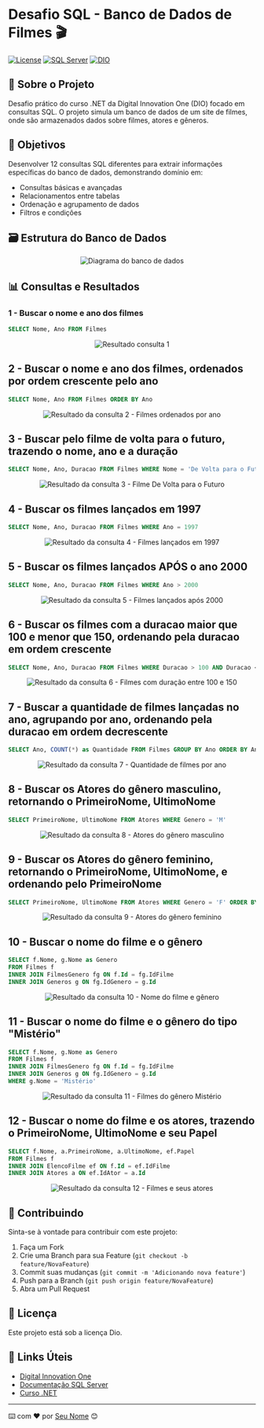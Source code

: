 # Desafio SQL - Banco de Dados de Filmes 🎬

[![License](https://img.shields.io/badge/license-MIT-green.svg)](LICENSE)
[![SQL Server](https://img.shields.io/badge/SQL%20Server-2019-red.svg)](https://www.microsoft.com/sql-server)
[![DIO](https://img.shields.io/badge/DIO-Curso%20.NET-blue.svg)](https://www.dio.me)

## 📑 Sobre o Projeto

Desafio prático do curso .NET da Digital Innovation One (DIO) focado em consultas SQL. O projeto simula um banco de dados de um site de filmes, onde são armazenados dados sobre filmes, atores e gêneros.

## 🎯 Objetivos

Desenvolver 12 consultas SQL diferentes para extrair informações específicas do banco de dados, demonstrando domínio em:
- Consultas básicas e avançadas
- Relacionamentos entre tabelas
- Ordenação e agrupamento de dados
- Filtros e condições

## 🗃️ Estrutura do Banco de Dados

<div align="center">
    <img src="./Imagens/diagrama.png" alt="Diagrama do banco de dados" style="max-width: 800px"/>
</div>

## 📊 Consultas e Resultados

### 1 - Buscar o nome e ano dos filmes
```sql
SELECT Nome, Ano FROM Filmes
```
<div align="center">
    <img src="./Resultado/1.png" alt="Resultado consulta 1" style="max-width: 600px"/>
</div>

## 2 - Buscar o nome e ano dos filmes, ordenados por ordem crescente pelo ano
```sql
SELECT Nome, Ano FROM Filmes ORDER BY Ano
```
<div align="center">
    <img src="./Resultado/2.png" alt="Resultado da consulta 2 - Filmes ordenados por ano" style="max-width: 600px"/>
</div>

## 3 - Buscar pelo filme de volta para o futuro, trazendo o nome, ano e a duração
```sql
SELECT Nome, Ano, Duracao FROM Filmes WHERE Nome = 'De Volta para o Futuro'
```
<div align="center">
    <img src="./Resultado/3.png" alt="Resultado da consulta 3 - Filme De Volta para o Futuro" style="max-width: 600px"/>
</div>

## 4 - Buscar os filmes lançados em 1997
```sql
SELECT Nome, Ano, Duracao FROM Filmes WHERE Ano = 1997
```
<div align="center">
    <img src="./Resultado/4.png" alt="Resultado da consulta 4 - Filmes lançados em 1997" style="max-width: 600px"/>
</div>

## 5 - Buscar os filmes lançados APÓS o ano 2000
```sql
SELECT Nome, Ano, Duracao FROM Filmes WHERE Ano > 2000
```
<div align="center">
    <img src="./Resultado/5.png" alt="Resultado da consulta 5 - Filmes lançados após 2000" style="max-width: 600px"/>
</div>

## 6 - Buscar os filmes com a duracao maior que 100 e menor que 150, ordenando pela duracao em ordem crescente
```sql
SELECT Nome, Ano, Duracao FROM Filmes WHERE Duracao > 100 AND Duracao < 150 ORDER BY Duracao
```
<div align="center">
    <img src="./Resultado/6.png" alt="Resultado da consulta 6 - Filmes com duração entre 100 e 150" style="max-width: 600px"/>
</div>

## 7 - Buscar a quantidade de filmes lançadas no ano, agrupando por ano, ordenando pela duracao em ordem decrescente
```sql
SELECT Ano, COUNT(*) as Quantidade FROM Filmes GROUP BY Ano ORDER BY Ano DESC
```
<div align="center">
    <img src="./Resultado/7.png" alt="Resultado da consulta 7 - Quantidade de filmes por ano" style="max-width: 600px"/>
</div>

## 8 - Buscar os Atores do gênero masculino, retornando o PrimeiroNome, UltimoNome
```sql
SELECT PrimeiroNome, UltimoNome FROM Atores WHERE Genero = 'M'
```
<div align="center">
    <img src="./Resultado/8.png" alt="Resultado da consulta 8 - Atores do gênero masculino" style="max-width: 600px"/>
</div>

## 9 - Buscar os Atores do gênero feminino, retornando o PrimeiroNome, UltimoNome, e ordenando pelo PrimeiroNome
```sql
SELECT PrimeiroNome, UltimoNome FROM Atores WHERE Genero = 'F' ORDER BY PrimeiroNome
```
<div align="center">
    <img src="./Resultado/9.png" alt="Resultado da consulta 9 - Atores do gênero feminino" style="max-width: 600px"/>
</div>

## 10 - Buscar o nome do filme e o gênero
```sql
SELECT f.Nome, g.Nome as Genero 
FROM Filmes f
INNER JOIN FilmesGenero fg ON f.Id = fg.IdFilme
INNER JOIN Generos g ON fg.IdGenero = g.Id
```
<div align="center">
    <img src="./Resultado/10.png" alt="Resultado da consulta 10 - Nome do filme e gênero" style="max-width: 600px"/>
</div>

## 11 - Buscar o nome do filme e o gênero do tipo "Mistério"
```sql
SELECT f.Nome, g.Nome as Genero 
FROM Filmes f
INNER JOIN FilmesGenero fg ON f.Id = fg.IdFilme
INNER JOIN Generos g ON fg.IdGenero = g.Id
WHERE g.Nome = 'Mistério'
```
<div align="center">
    <img src="./Resultado/11.png" alt="Resultado da consulta 11 - Filmes do gênero Mistério" style="max-width: 600px"/>
</div>

## 12 - Buscar o nome do filme e os atores, trazendo o PrimeiroNome, UltimoNome e seu Papel
```sql
SELECT f.Nome, a.PrimeiroNome, a.UltimoNome, ef.Papel
FROM Filmes f
INNER JOIN ElencoFilme ef ON f.Id = ef.IdFilme
INNER JOIN Atores a ON ef.IdAtor = a.Id
```
<div align="center">
    <img src="./Resultado/12.png" alt="Resultado da consulta 12 - Filmes e seus atores" style="max-width: 600px"/>
</div>

## 🤝 Contribuindo

Sinta-se à vontade para contribuir com este projeto:

1. Faça um Fork
2. Crie uma Branch para sua Feature (`git checkout -b feature/NovaFeature`)
3. Commit suas mudanças (`git commit -m 'Adicionando nova feature'`)
4. Push para a Branch (`git push origin feature/NovaFeature`)
5. Abra um Pull Request

## 📝 Licença

Este projeto está sob a licença Dio.

## 🔗 Links Úteis

- [Digital Innovation One](https://www.dio.me)
- [Documentação SQL Server](https://docs.microsoft.com/sql)
- [Curso .NET](https://www.dio.me/curso-net)

---
⌨️ com ❤️ por [Seu Nome](https://github.com/claudiofaraleski) 😊
